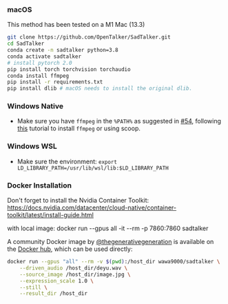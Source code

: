 ### macOS

This method has been tested on a M1 Mac (13.3)

```bash
git clone https://github.com/OpenTalker/SadTalker.git
cd SadTalker 
conda create -n sadtalker python=3.8
conda activate sadtalker
# install pytorch 2.0
pip install torch torchvision torchaudio
conda install ffmpeg
pip install -r requirements.txt
pip install dlib # macOS needs to install the original dlib.
```

### Windows Native

- Make sure you have `ffmpeg` in the `%PATH%` as suggested in [#54](https://github.com/Winfredy/SadTalker/issues/54), following [this](https://www.geeksforgeeks.org/how-to-install-ffmpeg-on-windows/) tutorial to install `ffmpeg` or using scoop.


### Windows WSL


- Make sure the environment: `export LD_LIBRARY_PATH=/usr/lib/wsl/lib:$LD_LIBRARY_PATH`


### Docker Installation

Don't forget to install the Nvidia Container Toolkit: 
https://docs.nvidia.com/datacenter/cloud-native/container-toolkit/latest/install-guide.html

with local image:
docker run --gpus all -it --rm -p 7860:7860 sadtalker


A community Docker image by [@thegenerativegeneration](https://github.com/thegenerativegeneration) is available on the [Docker hub](https://hub.docker.com/repository/docker/wawa9000/sadtalker), which can be used directly:
```bash
docker run --gpus "all" --rm -v $(pwd):/host_dir wawa9000/sadtalker \
    --driven_audio /host_dir/deyu.wav \
    --source_image /host_dir/image.jpg \
    --expression_scale 1.0 \
    --still \
    --result_dir /host_dir
```

